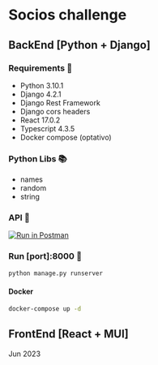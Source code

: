# Socios challenge

## BackEnd [Python + Django]
### Requirements 🔧
- Python 3.10.1
- Django 4.2.1
- Django Rest Framework
- Django cors headers
- React 17.0.2
- Typescript 4.3.5
- Docker compose (optativo)

### Python Libs 📚
- names
- random
- string

### API  🚀
[![Run in Postman](https://run.pstmn.io/button.svg)](https://god.gw.postman.com/run-collection/27736087-7fcccdd8-a40f-40d2-8e9d-0fca2001c053?action=collection%2Ffork&source=rip_markdown&collection-url=entityId%3D27736087-7fcccdd8-a40f-40d2-8e9d-0fca2001c053%26entityType%3Dcollection%26workspaceId%3D1c88f05e-645d-49fc-8c0f-9271dad95af6)

### Run [port]:8000 🏁
```bash
python manage.py runserver
```
#### Docker
```bash
docker-compose up -d
```

## FrontEnd [React + MUI]



Jun 2023